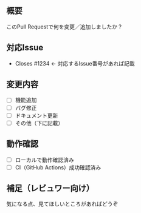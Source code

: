 ## 概要

このPull Requestで何を変更／追加しましたか？

## 対応Issue

- Closes #1234  ← 対応するIssue番号があれば記載

## 変更内容

- [ ] 機能追加
- [ ] バグ修正
- [ ] ドキュメント更新
- [ ] その他（下に記載）

## 動作確認

- [ ] ローカルで動作確認済み
- [ ] CI（GitHub Actions）成功確認済み

## 補足（レビュワー向け）

気になる点、見てほしいところがあればどうぞ